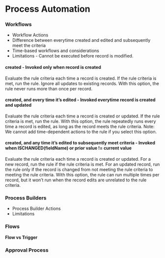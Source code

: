 # Process Automation

### Workflows

- Workflow Actions
- Difference between everytime created and edited and subsequently meet the criteria
- Time-based workflows and considerations
- Limitations - Cannot be executed before record is modified.

#### created - Invoked only when record is created
Evaluate the rule criteria each time a record is created. If the rule criteria is met, run the rule. Ignore all updates to existing records.
With this option, the rule never runs more than once per record.

#### created, and every time it’s edited - Invoked everytime record is created and updated
Evaluate the rule criteria each time a record is created or updated. If the rule criteria is met, run the rule.
With this option, the rule repeatedly runs every time a record is edited, as long as the record meets the rule criteria.
Note: We cannot add time-dependent actions to the rule if you select this option.

#### created, and any time it’s edited to subsequently meet criteria - Invoked when ISCHANGED(fieldName) or prior value != current value
Evaluate the rule criteria each time a record is created or updated.
For a new record, run the rule if the rule criteria is met.
For an updated record, run the rule only if the record is changed from not meeting the rule criteria to meeting the rule criteria.
With this option, the rule can run multiple times per record, but it won’t run when the record edits are unrelated to the rule criteria.

### Process Builders

- Process Builder Actions
- Limitations

### Flows
**Flow vs Trigger**

### Approval Process
